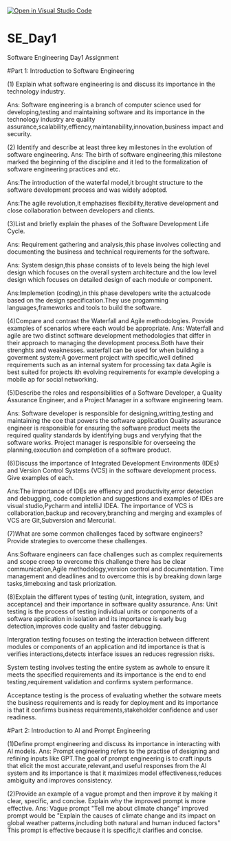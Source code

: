 [![Open in Visual Studio Code](https://classroom.github.com/assets/open-in-vscode-2e0aaae1b6195c2367325f4f02e2d04e9abb55f0b24a779b69b11b9e10269abc.svg)](https://classroom.github.com/online_ide?assignment_repo_id=18415252&assignment_repo_type=AssignmentRepo)
# SE_Day1
Software Engineering Day1 Assignment

#Part 1: Introduction to Software Engineering

(1) Explain what software engineering is and discuss its importance in the technology industry.

Ans: Software engineering is a branch of computer science used for developing,testing and maintaining software and its importance in the technology industry are quality assurance,scalability,effiency,maintanability,innovation,business impact and security.

(2) Identify and describe at least three key milestones in the evolution of software engineering.
Ans: The birth of software engineering,this milestone marked the beginning of the discipline and it led to the formalization of software engineering practices and etc.

Ans:The introduction of the waterfal model,it brought structure to the software development process and was widely adopted.

Ans:The agile revolution,it emphazises flexibility,iterative development and close collaboration between developers and clients.

(3)List and briefly explain the phases of the Software Development Life Cycle.

Ans: Requirement gathering and analysis,this phase involves collecting and documenting the business and technical requirements for the software.

Ans: System design,this phase consists of to levels being the high level design which focuses on the overall system architecture and the low level design which focuses on detailed design of each module or component.

Ans:Implemetion (coding),in this phase developers write the actualcode based on the design specification.They use progamming languages,frameworks and tools to build the software.


(4)Compare and contrast the Waterfall and Agile methodologies. Provide examples of scenarios where each would be appropriate.
Ans: Waterfall and agile are two distinct software development methodologies that differ in their approach to managing the development process.Both have their strenghts and weaknesses.
waterfall can be used for when building a goverment system;A goverment project with specific,well defined requirements such as an internal system for processing tax data.Agile is best suited for projects ith evolving requirements for example developing a mobile ap for social networking.

(5)Describe the roles and responsibilities of a Software Developer, a Quality Assurance Engineer, and a Project Manager in a software engineering team.

Ans: Software developer is responsible for designing,writting,testing and maintaining the coe that powers the software application
    Quality assurance engineer is responsible for ensuring the software product meets the required quality standards by identifying bugs and veryfying that the software works.
    Project manager is responsible for overseeing the planning,execution and completion of a software product.

(6)Discuss the importance of Integrated Development Environments (IDEs) and Version Control Systems (VCS) in the software development process. Give examples of each.

Ans:The importance of IDEs  are effiency and productivity,error detection and debugging, code completion and suggestions and examples of IDEs are visual studio,Pycharm and intelliJ IDEA.
    The importance of VCS is collaboration,backup and recovery,branching and merging and examples of VCS are Git,Subversion and Mercurial.

(7)What are some common challenges faced by software engineers? Provide strategies to overcome these challenges.
 
 Ans:Software engineers can face challenges such as complex requirements and scope creep to overcome this challenge there has be clear communication,Agile methodology,version control 
     and documentation.
     Time management and deadlines and to overcome this is by breaking down large tasks,timeboxing and task priorization.

(8)Explain the different types of testing (unit, integration, system, and acceptance) and their importance in software quality assurance.
Ans: Unit testing is the process of testing individual units or components of a software application in isolation and its importance is early bug detection,improves code quality and faster debugging.

Intergration testing focuses on testing the interaction between different modules or components of an application and itd importance is that is verifies interactions,detects interface issues an reduces regression risks.

System testing involves testing the entire system as awhole to ensure it meets the specified requirements and its importance is the end to end testing,requirement validation and confirms system performance.

Acceptance testing is the process of evaluating whether the sotware meets the business requirements and is ready for deployment and its importance is that it confirms business requirements,stakeholder confidence and user readiness.

#Part 2: Introduction to AI and Prompt Engineering


(1)Define prompt engineering and discuss its importance in interacting with AI models.
 Ans: Prompt engineering refers to the practise of designing and refining inputs like GPT.The goal of prompt engineering is to craft inputs that elicit the most accurate,relevant,and useful responses from the AI system and its importance is that it maximizes model effectiveness,reduces ambiguity and improves consistency.

(2)Provide an example of a vague prompt and then improve it by making it clear, specific, and concise. Explain why the improved prompt is more effective.
Ans: Vague prompt "Tell me about climate change"
improved prompt would be "Explain the causes of climate change and its impact on global weather patterns,including both natural and human induced factors"
This prompt is effective because it is specific,it clarifies and concise.
